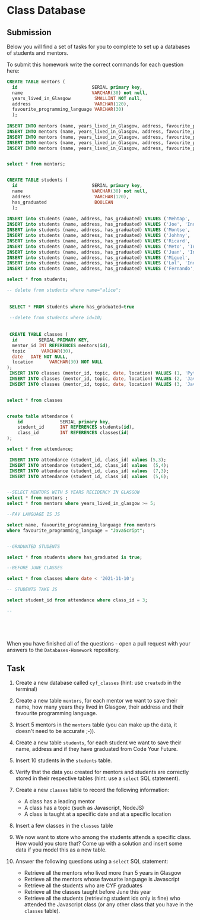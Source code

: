 # Class Database

## Submission

Below you will find a set of tasks for you to complete to set up a databases of students and mentors.

To submit this homework write the correct commands for each question here:

```sql
CREATE TABLE mentors (
  id							SERIAL primary key,
  name 							VARCHAR(30) not null,
  years_lived_in_Glasgow         SMALLINT NOT null,
  address                        VARCHAR(120),
  favourite_programming_language VARCHAR(30) 
  );
  
INSERT INTO mentors (name, years_lived_in_Glasgow, address, favourite_programming_language) VALUES ('John', 23, '44 Red Road', 'JavaScript' );
INSERT INTO mentors (name, years_lived_in_Glasgow, address, favourite_programming_language) VALUES ('Joe', 24, '45 Red Road', 'Java' );
INSERT INTO mentors (name, years_lived_in_Glasgow, address, favourite_programming_language) VALUES ('Jane', 25, '46 Red Road', 'C++' );
INSERT INTO mentors (name, years_lived_in_Glasgow, address, favourite_programming_language) VALUES ('Jenny', 26, '47 Red Road', 'Python' );
INSERT INTO mentors (name, years_lived_in_Glasgow, address, favourite_programming_language) VALUES ('Joey', 27, '48 Red Road', '.NET' );


select * from mentors;


CREATE TABLE students (
  id							SERIAL primary key,
  name 							VARCHAR(30) not null,
  address                        VARCHAR(120),
  has_graduated					 BOOLEAN
  );
  
INSERT into students (name, address, has_graduated) VALUES ('Mehtap', 'Industria 63', TRUE );
INSERT into students (name, address, has_graduated) VALUES ('Joe', 'Industria 64', TRUE );
INSERT into students (name, address, has_graduated) VALUES ('Montse', 'Industria 65', TRUE ); 
INSERT into students (name, address, has_graduated) VALUES ('Johhny', 'Industria 66', FALSE );
INSERT into students (name, address, has_graduated) VALUES ('Ricard', 'Industria 67', TRUE );
INSERT into students (name, address, has_graduated) VALUES ('Meto', 'Industria 68', TRUE );
INSERT into students (name, address, has_graduated) VALUES ('Juan', 'Industria 69', TRUE );
INSERT into students (name, address, has_graduated) VALUES ('Miguel', 'Industria 70', FALSE );
INSERT into students (name, address, has_graduated) VALUES ('Lol', 'Industria 71', TRUE );
INSERT into students (name, address, has_graduated) VALUES ('Fernando', 'Industria 72', FALSE );

select * from students;

-- delete from students where name="alice";
 
 
 SELECT * FROM students where has_graduated=true
 
 --delete from students where id=10;
 
 
 CREATE TABLE classes (
  id        SERIAL PRIMARY KEY,
  mentor_id INT REFERENCES mentors(id),
  topic      VARCHAR(30),
  date   DATE NOT NULL,
  location      VARCHAR(30) NOT NULL
);
 INSERT INTO classes (mentor_id, topic, date, location) VALUES (1, 'Python','2021-11-11','Barcelona');
 INSERT INTO classes (mentor_id, topic, date, location) VALUES (2, 'Java','2021-11-09','Barcelona');
 INSERT INTO classes (mentor_id, topic, date, location) VALUES (3, 'JavaScript','2021-11-04','Barcelona');


select * from classes 


create table attendance (
	id				SERIAL primary key,
	student_id 		INT REFERENCES students(id),
	class_id		INT REFERENCES classes(id)
);

select * from attendance;

 INSERT INTO attendance (student_id, class_id) values (5,3);
 INSERT INTO attendance (student_id, class_id) values  (5,4); 
 INSERT INTO attendance (student_id, class_id) values  (7,3);
 INSERT INTO attendance (student_id, class_id) values  (5,6);


--SELECT MENTORS WITH 5 YEARS RECIDENCY IN GLASGOW
select * from mentors ;
select * from mentors where years_lived_in_glasgow >= 5;

--FAV LANGUAGE IS JS

select name, favourite_programming_language from mentors
where favourite_programming_language = "JavaScript";


--GRADUATED STUDENTS 

select * from students where has_graduated is true;

--BEFORE JUNE CLASSES

select * from classes where date < '2021-11-10';

-- STUDENTS TAKE JS

select student_id from attendance where class_id = 3;

-- 



 

```

When you have finished all of the questions - open a pull request with your answers to the `Databases-Homework` repository.

## Task

1. Create a new database called `cyf_classes` (hint: use `createdb` in the terminal)
2. Create a new table `mentors`, for each mentor we want to save their name, how many years they lived in Glasgow, their address and their favourite programming language.
3. Insert 5 mentors in the `mentors` table (you can make up the data, it doesn't need to be accurate ;-)).
4. Create a new table `students`, for each student we want to save their name, address and if they have graduated from Code Your Future.
5. Insert 10 students in the `students` table.
6. Verify that the data you created for mentors and students are correctly stored in their respective tables (hint: use a `select` SQL statement).
7. Create a new `classes` table to record the following information:

   - A class has a leading mentor
   - A class has a topic (such as Javascript, NodeJS)
   - A class is taught at a specific date and at a specific location

8. Insert a few classes in the `classes` table
9. We now want to store who among the students attends a specific class. How would you store that? Come up with a solution and insert some data if you model this as a new table.
10. Answer the following questions using a `select` SQL statement:
    - Retrieve all the mentors who lived more than 5 years in Glasgow
    - Retrieve all the mentors whose favourite language is Javascript
    - Retrieve all the students who are CYF graduates
    - Retrieve all the classes taught before June this year
    - Retrieve all the students (retrieving student ids only is fine) who attended the Javascript class (or any other class that you have in the `classes` table).

